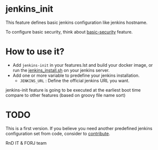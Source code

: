 # jenkins_init

This feature defines basic jenkins configuration like jenkins hostname.

To configure basic security, think about [basic-security](../basic-security) feature.

# How to use it?

- Add `jenkins-init` in your features.lst and build your docker image, or run the [jenkins_install.sh](../jenkins_install.sh) on your jenkins server.
- Add one or more variable to predefine your jenkins installation.
  - `JENKINS_URL` : Define the official jenkins URL you want.

jenkins-init feature is going to be executed at the earliest boot time compare to other features (based on groovy file name sort)

# TODO

This is a first version. If you believe you need another predefined jenkins configuration set from code, consider to [contribute](../CONTRIBUTING.md).

RnD IT & FORJ team

